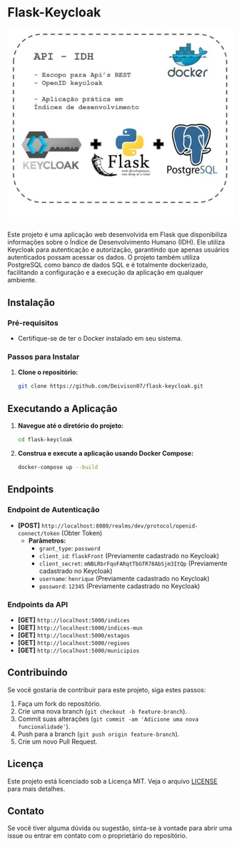 # Flask-Keycloak
![imageProject](imageProject.jpg)

Este projeto é uma aplicação web desenvolvida em Flask que disponibiliza informações sobre o Índice de Desenvolvimento Humano (IDH). Ele utiliza Keycloak para autenticação e autorização, garantindo que apenas usuários autenticados possam acessar os dados. O projeto também utiliza PostgreSQL como banco de dados SQL e é totalmente dockerizado, facilitando a configuração e a execução da aplicação em qualquer ambiente.

## Instalação

### Pré-requisitos
- Certifique-se de ter o Docker instalado em seu sistema.

### Passos para Instalar

1. **Clone o repositório:**
    ```bash
    git clone https://github.com/Deivison07/flask-keycloak.git
    ```

## Executando a Aplicação

1. **Navegue até o diretório do projeto:**
    ```bash
    cd flask-keycloak
    ```
2. **Construa e execute a aplicação usando Docker Compose:**
    ```bash
    docker-compose up --build
    ```

## Endpoints

### Endpoint de Autenticação
- **[POST]** `http://localhost:8080/realms/dev/protocol/openid-connect/token` (Obter Token)
  - **Parâmetros:**
    - `grant_type`: `password`
    - `client_id`: `flaskFront` (Previamente cadastrado no Keycloak)
    - `client_secret`: `mNBLRbrFqoFARqtTbGfR78AbSjm3ItQp` (Previamente cadastrado no Keycloak)
    - `username`: `henrique` (Previamente cadastrado no Keycloak)
    - `password`: `12345` (Previamente cadastrado no Keycloak)

### Endpoints da API
- **[GET]** `http://localhost:5000/indices`
- **[GET]** `http://localhost:5000/indices-mun`
- **[GET]** `http://localhost:5000/estagos`
- **[GET]** `http://localhost:5000/regioes`
- **[GET]** `http://localhost:5000/municipios`

## Contribuindo

Se você gostaria de contribuir para este projeto, siga estes passos:

1. Faça um fork do repositório.
2. Crie uma nova branch (`git checkout -b feature-branch`).
3. Commit suas alterações (`git commit -am 'Adicione uma nova funcionalidade'`).
4. Push para a branch (`git push origin feature-branch`).
5. Crie um novo Pull Request.

## Licença

Este projeto está licenciado sob a Licença MIT. Veja o arquivo [LICENSE](LICENSE) para mais detalhes.

## Contato

Se você tiver alguma dúvida ou sugestão, sinta-se à vontade para abrir uma issue ou entrar em contato com o proprietário do repositório.
